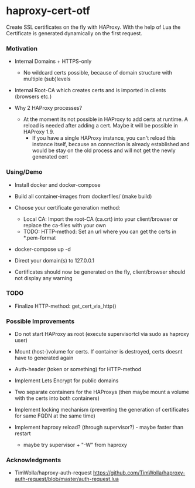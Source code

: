 # haproxy-cert-otf

Create SSL certificates on the fly with HAProxy. With the help of Lua the Certificate is generated dynamically on the first request.

### Motivation

- Internal Domains + HTTPS-only
    - No wildcard certs possible, because of domain structure with multiple (sub)levels

- Internal Root-CA which creates certs and is imported in clients (browsers etc.) 

- Why 2 HAProxy processes?
  - At the moment its not possible in HAProxy to add certs at runtime. A reload is needed after adding a cert. Maybe it will be possible in HAProxy 1.9.
    - If you have a single HAProxy instance, you can't reload this instance itself, because an connection is already established and would be stay on the old process and will not get the newly generated cert

### Using/Demo

- Install docker and docker-compose

- Build all container-images from dockerfiles/ (make build)

- Choose your certificate generation method:
   - Local CA: Import the root-CA (ca.crt) into your client/browser or replace the ca-files with your own
   - TODO: HTTP-method: Set an url where you can get the certs in *.pem-format

- docker-compose up -d

- Direct your domain(s) to 127.0.0.1

- Certificates should now be generated on the fly, client/browser should not display any warning

### TODO

- Finalize HTTP-method: get_cert_via_http()

### Possible Improvements

- Do not start HAProxy as root (execute supervisortcl via sudo as haproxy user)

- Mount (host-)volume for certs. If container is destroyed, certs doesnt have to generated again

- Auth-header (token or something) for HTTP-method

- Implement Lets Encrypt for public domains

- Two separate containers for the HAProxys (then maybe mount a volume with the certs into both containers)

- Implement locking mechanism (preventing the generation of certificates for same FQDN at the same time)

- Implement haproxy reload? (through supervisor?) - maybe faster than restart
     - maybe try supervisor + "-W" from haproxy

### Acknowledgments

- TimWolla/haproxy-auth-request https://github.com/TimWolla/haproxy-auth-request/blob/master/auth-request.lua

